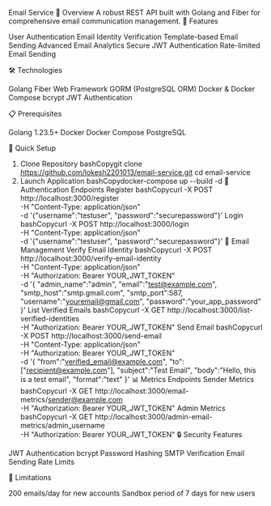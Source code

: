 Email Service 🚀
Overview
A robust REST API built with Golang and Fiber for comprehensive email communication management.
🌟 Features

User Authentication
Email Identity Verification
Template-based Email Sending
Advanced Email Analytics
Secure JWT Authentication
Rate-limited Email Sending

🛠 Technologies

Golang
Fiber Web Framework
GORM (PostgreSQL ORM)
Docker & Docker Compose
bcrypt
JWT Authentication

📋 Prerequisites

Golang 1.23.5+
Docker
Docker Compose
PostgreSQL

🚀 Quick Setup
1. Clone Repository
bashCopygit clone https://github.com/lokesh2201013/email-service.git
cd email-service
2. Launch Application
bashCopydocker-compose up --build -d
🔐 Authentication Endpoints
Register
bashCopycurl -X POST http://localhost:3000/register \
     -H "Content-Type: application/json" \
     -d '{"username":"testuser", "password":"securepassword"}'
Login
bashCopycurl -X POST http://localhost:3000/login \
     -H "Content-Type: application/json" \
     -d '{"username":"testuser", "password":"securepassword"}'
📧 Email Management
Verify Email Identity
bashCopycurl -X POST http://localhost:3000/verify-email-identity \
     -H "Content-Type: application/json" \
     -H "Authorization: Bearer YOUR_JWT_TOKEN" \
     -d '{
         "admin_name":"admin", 
         "email":"test@example.com", 
         "smtp_host":"smtp.gmail.com", 
         "smtp_port":587, 
         "username":"youremail@gmail.com", 
         "password":"your_app_password"
     }'
List Verified Emails
bashCopycurl -X GET http://localhost:3000/list-verified-identities \
     -H "Authorization: Bearer YOUR_JWT_TOKEN"
Send Email
bashCopycurl -X POST http://localhost:3000/send-email \
     -H "Content-Type: application/json" \
     -H "Authorization: Bearer YOUR_JWT_TOKEN" \
     -d '{
         "from":"verified_email@example.com", 
         "to":["recipient@example.com"], 
         "subject":"Test Email", 
         "body":"Hello, this is a test email", 
         "format":"text"
     }'
📊 Metrics Endpoints
Sender Metrics
bashCopycurl -X GET http://localhost:3000/email-metrics/sender@example.com \
     -H "Authorization: Bearer YOUR_JWT_TOKEN"
Admin Metrics
bashCopycurl -X GET http://localhost:3000/admin-email-metrics/admin_username \
     -H "Authorization: Bearer YOUR_JWT_TOKEN"
🔒 Security Features

JWT Authentication
bcrypt Password Hashing
SMTP Verification
Email Sending Rate Limits

📝 Limitations

200 emails/day for new accounts
Sandbox period of 7 days for new users
